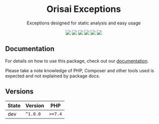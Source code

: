 <h1 align="center">Orisai Exceptions</h1>

<p align="center">
    Exceptions designed for static analysis and easy usage
</p>

<p align=center>
  <a href="https://github.com/orisai/exceptions/actions?query=workflow%3Aci"><img src="https://github.com/orisai/exceptions/workflows/ci/badge.svg"></a>
  <a href="https://coveralls.io/r/orisai/exceptions"><img src="https://badgen.net/coveralls/c/github/orisai/exceptions/v1.x?cache=300"></a>
  <a href="https://dashboard.stryker-mutator.io/reports/github.com/orisai/exceptions/v1.x"><img src="https://badge.stryker-mutator.io/github.com/orisai/exceptions/v1.x"></a>
  <a href="https://packagist.org/packages/orisai/exceptions"><img src="https://badgen.net/packagist/dt/orisai/exceptions?cache=3600"></a>
  <a href="https://packagist.org/packages/orisai/exceptions"><img src="https://badgen.net/packagist/v/orisai/exceptions?cache=3600"></a>
  <a href="https://choosealicense.com/licenses/mpl-2.0/"><img src="https://badgen.net/badge/license/MPL-2.0/blue?cache=3600"></a>
<p>

## Documentation

For details on how to use this package, check out our [documentation](docs/README.md).

Please take a note knowledge of PHP, Composer and other tools used is expected and not explained by package docs.

## Versions

| State  | Version      | PHP     |
|--------|--------------|---------|
| dev    | `^1.0.0`     | `>=7.4` |
